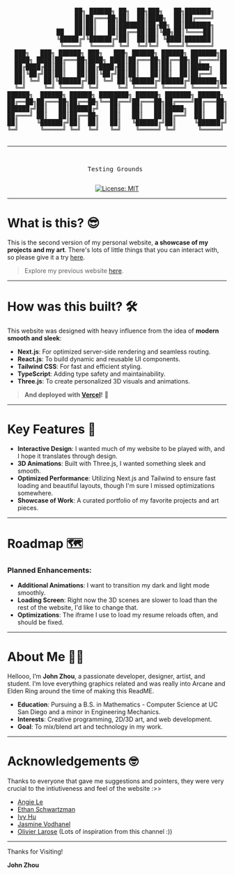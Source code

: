 <div align="center">
<pre>
               ██╗ ██████╗ ██╗  ██╗███╗   ██╗███████╗
               ██║██╔═══██╗██║  ██║████╗  ██║██╔════╝
               ██║██║   ██║███████║██╔██╗ ██║███████╗
          ██   ██║██║   ██║██╔══██║██║╚██╗██║╚════██║
          ╚█████╔╝╚██████╔╝██║  ██║██║ ╚████║███████║
           ╚════╝  ╚═════╝ ╚═╝  ╚═╝╚═╝  ╚═══╝╚══════╝
  ███╗   ███╗ ██████╗ ███╗   ███╗ ██████╗ ██████╗ ███████╗██████╗ ███╗   ██╗
  ████╗ ████║██╔═══██╗████╗ ████║██╔═══██╗██╔══██╗██╔════╝██╔══██╗████╗  ██║
  ██╔████╔██║██║   ██║██╔████╔██║██║   ██║██║  ██║█████╗  ██████╔╝██╔██╗ ██║
  ██║╚██╔╝██║██║   ██║██║╚██╔╝██║██║   ██║██║  ██║██╔══╝  ██╔══██╗██║╚██╗██║
  ██║ ╚═╝ ██║╚██████╔╝██║ ╚═╝ ██║╚██████╔╝██████╔╝███████╗██║  ██║██║ ╚████║
  ╚═╝     ╚═╝ ╚═════╝ ╚═╝     ╚═╝ ╚═════╝ ╚═════╝ ╚══════╝╚═╝  ╚═╝╚═╝  ╚═══╝
██████╗  ██████╗ ██████╗ ████████╗ ██████╗ ███████╗ ██████╗ ██╗     ██╗ ██████╗
██╔══██╗██╔═══██╗██╔══██╗╚══██╔══╝██╔═══██╗██╔════╝██╔═══██╗██║     ██║██╔═══██╗
██████╔╝██║   ██║██████╔╝   ██║   ██║   ██║█████╗  ██║   ██║██║     ██║██║   ██║
██╔═══╝ ██║   ██║██╔══██╗   ██║   ██║   ██║██╔══╝  ██║   ██║██║     ██║██║   ██║
██║     ╚██████╔╝██║  ██║   ██║   ╚██████╔╝██║     ╚██████╔╝███████╗██║╚██████╔╝
╚═╝      ╚═════╝ ╚═╝  ╚═╝   ╚═╝    ╚═════╝ ╚═╝      ╚═════╝ ╚══════╝╚═╝ ╚═════╝
                                                                                
-----------------------------------------------------------------
Testing Grounds
</pre>

[![License: MIT](https://img.shields.io/badge/License-MIT-yellow.svg)](https://opensource.org/licenses/MIT)
</div>

---

# What is this? 😎

This is the second version of my personal website, **a showcase of my projects and my art**. There's lots of little things that you can interact with, so please give it a try [here](johnzhou.dev). 

> Explore my previous website [here](https://jaayzee.github.io/).

---

# How was this built? 🛠️

This website was designed with heavy influence from the idea of **modern smooth and sleek**:

- **Next.js**: For optimized server-side rendering and seamless routing.
- **React.js**: To build dynamic and reusable UI components.
- **Tailwind CSS**: For fast and efficient styling.
- **TypeScript**: Adding type safety and maintainability.
- **Three.js**: To create personalized 3D visuals and animations.

> **And deployed with [Vercel](https://vercel.com)!** 🚀

---

# Key Features 🌟

- **Interactive Design**: I wanted much of my website to be played with, and I hope it translates through design.
- **3D Animations**: Built with Three.js, I wanted something sleek and smooth.
- **Optimized Performance**: Utilizing Next.js and Tailwind to ensure fast loading and beautiful layouts, though I'm sure I missed optimizations somewhere.
- **Showcase of Work**: A curated portfolio of my favorite projects and art pieces.

---

# Roadmap 🗺️

### Planned Enhancements:
- **Additional Animations**: I want to transition my dark and light mode smoothly.
- **Loading Screen**: Right now the 3D scenes are slower to load than the rest of the website, I'd like to change that.
- **Optimizations**: The iframe I use to load my resume reloads often, and should be fixed.

---

# About Me 👨‍💻

Hellooo, I’m **John Zhou**, a passionate developer, designer, artist, and student. I’m love everything graphics related and was really into Arcane and Elden Ring around the time of making this ReadME. 

- **Education**: Pursuing a B.S. in Mathematics - Computer Science at UC San Diego and a minor in Engineering Mechanics.
- **Interests**: Creative programming, 2D/3D art, and web development.
- **Goal**: To mix/blend art and technology in my work.

---

# Acknowledgements 🤓

Thanks to everyone that gave me suggestions and pointers, they were very crucial to the intiutiveness and feel of the website :>> 

- [Angie Le](https://www.linkedin.com/in/angela-le-716748171/)
- [Ethan Schwartzman](https://github.com/Ethan-Schwartzman)
- [Ivy Hu](https://www.linkedin.com/in/ivy-hu-322b6a339/)
- [Jasmine Vodhanel](https://github.com/jvodhanel)
- [Olivier Larose](https://www.youtube.com/@olivierlarose1) (Lots of inspiration from this channel :))

---

Thanks for Visiting!  
  
**John Zhou**
